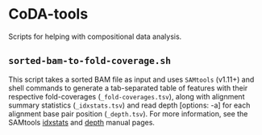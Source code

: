 # CoDA-tools
Scripts for helping with compositional data analysis.

## `sorted-bam-to-fold-coverage.sh`

This script takes a sorted BAM file as input and uses `SAMtools` (v1.11+) and shell commands to generate a tab-separated table of features with their respective fold-coverages (`_fold-coverages.tsv`), along with alignment summary statistics (`_idxstats.tsv`) and read depth \[options: -a\] for each alignment base pair position (`_depth.tsv`). For more information, see the SAMtools [idxstats](https://www.htslib.org/doc/samtools-idxstats.html) and [depth](http://www.htslib.org/doc/samtools-depth.html) manual pages.
